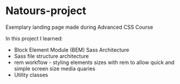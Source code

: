 # Natours-project
Exemplary landing page made during Advanced CSS Course

In this project I learned:
- Block Element Module (BEM) Sass Architecture
- Sass file structure architecture
- rem workflow - styling elements sizes with rem to allow quick and simple screen size media quaries
- Utility classes
